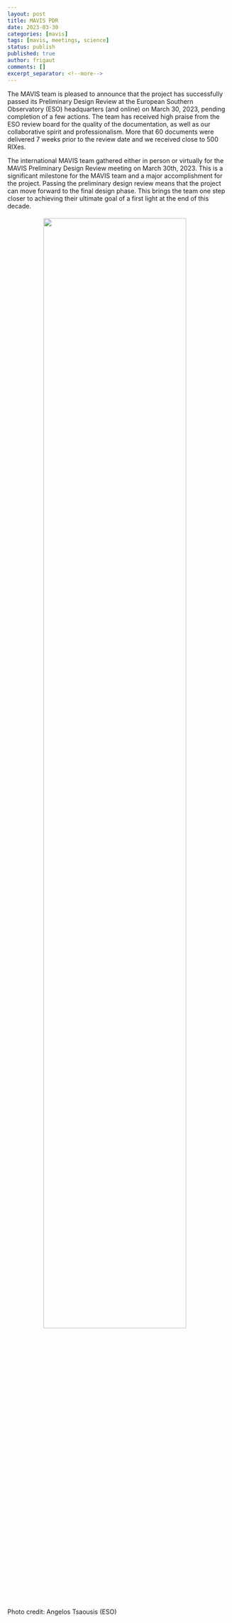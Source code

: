 ```yaml
---
layout: post
title: MAVIS PDR
date: 2023-03-30
categories: [mavis]
tags: [mavis, meetings, science]
status: publish
published: true
author: frigaut
comments: []
excerpt_separator: <!--more-->
---
```


The MAVIS team is pleased to announce that the project has successfully passed its Preliminary Design Review at the European Southern Observatory (ESO) headquarters (and online) on March 30, 2023, pending completion of a few actions. The team has received high praise from the ESO review board for the quality of the documentation, as well as our collaborative spirit and professionalism. More that 60 documents were delivered 7 weeks prior to the review date and we received close to 500 RIXes.

The international MAVIS team gathered either in person or virtually for the MAVIS Preliminary Design Review meeting on March 30th, 2023. 
This is a significant milestone for the MAVIS team and a major accomplishment for the project. Passing the preliminary design review means that the project can move forward to the final design phase. This brings the team one step closer to achieving their ultimate goal of a first light at the end of this decade.

<img style="clear:both; margin:5px; padding-left:15%; padding-right:5%; width:80%; !important" src="{{site.baseurl}}/assets/images/MAVIS-1-2048x1366.jpg">
Photo credit: Angelos Tsaousis (ESO)  

<!--more-->
